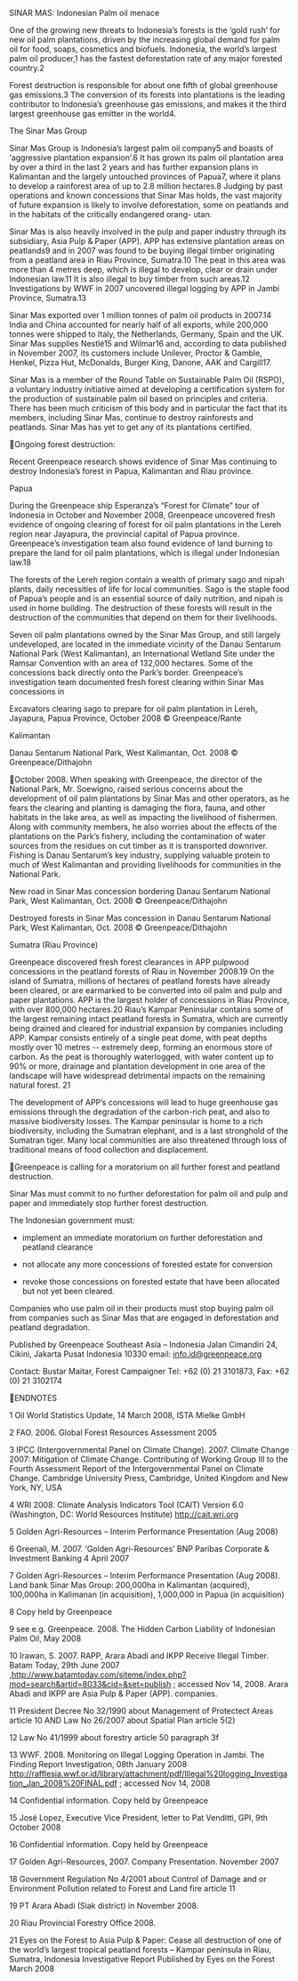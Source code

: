 SINAR MAS: Indonesian Palm oil menace

One of the growing new threats to Indonesia’s forests is the ‘gold rush’ for new oil palm
plantations, driven by the increasing global demand for palm oil for food, soaps, cosmetics and
biofuels. Indonesia, the world’s largest palm oil producer,1  has the fastest deforestation rate of
any major forested country.2

Forest destruction is responsible for about one fifth of global greenhouse gas emissions.3 The
conversion of its forests into plantations is the leading contributor to Indonesia’s greenhouse
gas emissions, and makes it the third largest greenhouse gas emitter in the world4.

The Sinar Mas Group

Sinar Mas Group is Indonesia’s largest palm oil company5 and boasts of ‘aggressive plantation
expansion’.6 It has grown its palm oil plantation area by over a third in the last 2 years and has
further expansion plans in Kalimantan and the largely untouched provinces of Papua7, where it
plans to develop a rainforest area of up to 2.8 million hectares.8  Judging by past operations and
known concessions that Sinar Mas holds, the vast majority of future expansion is likely to
involve deforestation, some on peatlands and in the habitats of the critically endangered orang-
utan.

Sinar Mas is also heavily involved in the pulp and paper industry through its subsidiary, Asia
Pulp & Paper (APP). APP has extensive plantation areas on peatlands9 and in 2007 was found
to be buying illegal timber originating from a peatland area in Riau Province, Sumatra.10 The
peat in this area was more than 4 metres deep, which is illegal to develop, clear or drain under
Indonesian law.11 It is also illegal to buy timber from such areas.12 Investigations by WWF in
2007 uncovered illegal logging by APP in Jambi Province, Sumatra.13

Sinar Mas exported over 1 million tonnes of palm oil products in 2007.14 India and China
accounted for nearly half of all exports, while 200,000 tonnes were shipped to Italy, the
Netherlands, Germany, Spain and the UK.  Sinar Mas supplies Nestlé15 and Wilmar16 and,
according to data published in November 2007, its customers include Unilever, Proctor &
Gamble, Henkel, Pizza Hut, McDonalds, Burger King, Danone, AAK and Cargill17.

Sinar Mas is a member of the Round Table on Sustainable Palm Oil (RSPO), a voluntary
industry initiative aimed at developing a certification system for the production of sustainable
palm oil based on principles and criteria. There has been much criticism of this body and in
particular the fact that its members, including Sinar Mas, continue to destroy rainforests and
peatlands. Sinar Mas has yet to get any of its plantations certified.

Ongoing forest destruction:

Recent Greenpeace research shows evidence of Sinar Mas continuing to destroy Indonesia’s
forest in Papua, Kalimantan and Riau province.

Papua

During the Greenpeace ship Esperanza’s “Forest for Climate” tour of Indonesia in October and
November 2008, Greenpeace uncovered fresh evidence of ongoing clearing of forest for oil palm
plantations in the Lereh region near Jayapura, the provincial capital of Papua province.
Greenpeace’s investigation team also found evidence of land burning to prepare the land for oil
palm plantations, which is illegal under Indonesian law.18

The forests of the Lereh region
contain a wealth of primary sago
and nipah plants, daily necessities
of life for local communities. Sago is
the staple food of Papua’s people
and is an essential source of daily
nutrition, and nipah is used in home
building. The destruction of these
forests will result in the destruction
of the communities that depend on
them for their livelihoods.

Seven oil palm plantations owned by
the Sinar Mas Group, and still
largely undeveloped, are located in
the immediate vicinity of the Danau
Sentarum National Park (West
Kalimantan), an International
Wetland Site under the Ramsar
Convention with an area of 132,000
hectares. Some of the concessions
back directly onto the Park’s border.
Greenpeace’s investigation team
documented fresh forest clearing
within Sinar Mas concessions in

Excavators clearing sago to prepare for oil palm plantation in
Lereh, Jayapura, Papua Province, October 2008
© Greenpeace/Rante

Kalimantan

Danau Sentarum National Park, West Kalimantan, Oct. 2008
© Greenpeace/Dithajohn

October 2008. When speaking with Greenpeace, the director of the National Park, Mr. Soewigno,
raised serious concerns about the development of oil palm plantations by Sinar Mas and other
operators, as he fears the clearing and planting is damaging the flora, fauna, and other habitats in
the lake area, as well as impacting the livelihood of fishermen. Along with community members, he
also worries about the effects of the plantations on the Park’s fishery, including the contamination of
water sources from the residues on cut timber as it is transported downriver. Fishing is Danau
Sentarum’s key industry, supplying valuable protein to much of West Kalimantan and providing
livelihoods for communities in the National Park.

New road in Sinar Mas concession bordering
Danau Sentarum National Park, West Kalimantan,
Oct. 2008 © Greenpeace/Dithajohn

Destroyed forests in Sinar Mas concession in
Danau Sentarum National Park, West Kalimantan,
Oct. 2008 © Greenpeace/Dithajohn

Sumatra (Riau Province)

Greenpeace discovered fresh forest clearances in APP pulpwood concessions in the peatland
forests of Riau in November 2008.19 On the island of Sumatra, millions of hectares of peatland
forests have already been cleared, or are earmarked to be converted into oil palm and pulp and
paper plantations. APP is the largest holder of concessions in Riau Province, with over 800,000
hectares.20 Riau’s Kampar Peninsular contains some of the largest remaining intact peatland
forests in Sumatra, which are currently being drained and cleared for industrial expansion by
companies including APP. Kampar consists entirely of a single peat dome, with peat depths mostly
over 10 metres -- extremely deep, forming an enormous store of carbon. As the peat is thoroughly
waterlogged, with water content up to 90% or more, drainage and plantation development in one
area of the landscape will have widespread detrimental impacts on the remaining natural forest. 21

The development of APP’s concessions will lead to huge greenhouse gas emissions through the
degradation of the carbon-rich peat, and also to massive biodiversity losses. The Kampar
peninsular is home to a rich biodiversity, including the Sumatran elephant, and is a last stronghold
of the Sumatran tiger. Many local communities are also threatened through loss of traditional
means of food collection and displacement.

Greenpeace is calling for a moratorium on all further forest and peatland
destruction.

Sinar Mas must commit to no further deforestation for palm oil and pulp and paper and
immediately stop further forest destruction.

The Indonesian government must:

-  implement an immediate moratorium on further deforestation and peatland clearance

-  not allocate any more concessions of forested estate for conversion

- revoke those concessions on forested estate that have been allocated but not yet been
cleared.

Companies who use palm oil in their products must stop buying palm oil from companies such
as Sinar Mas that are engaged in deforestation and peatland degradation.

Published by Greenpeace Southeast Asia – Indonesia
Jalan Cimandiri 24, Cikini,
Jakarta Pusat Indonesia 10330
email: info.id@greenpeace.org

Contact: Bustar Maitar, Forest Campaigner
Tel: +62 (0) 21 3101873, Fax: +62 (0) 21 3102174

ENDNOTES

1 Oil World Statistics Update, 14 March 2008, ISTA Mielke GmbH

2 FAO. 2006. Global Forest Resources Assessment 2005

3 IPCC (Intergovernmental Panel on Climate Change). 2007. Climate Change 2007: Mitigation of Climate Change. Contributing of
Working Group III to the Fourth Assessment Report of the Intergovernmental Panel on Climate Change. Cambridge University
Press, Cambridge, United Kingdom and New York, NY, USA

4 WRI 2008. Climate Analysis Indicators Tool (CAIT) Version 6.0 (Washington, DC: World Resources Institute)  http://cait.wri.org

5 Golden Agri-Resources – Interim Performance Presentation  (Aug 2008)

6 Greenall, M. 2007. ‘Golden Agri-Resources’ BNP Paribas Corporate & Investment Banking 4 April 2007

7 Golden Agri-Resources – Interim Performance Presentation  (Aug 2008). Land bank Sinar Mas Group:  200,000ha in Kalimantan
(acquired), 100,000ha in Kalimanan (in acquisition), 1,000,000 in Papua (in acquisition)

8 Copy held by Greenpeace

9 see e.g. Greenpeace. 2008. The Hidden Carbon Liability of Indonesian Palm Oil, May 2008

10  Irawan, S. 2007. RAPP, Arara Abadi and IKPP Receive Illegal Timber. Batam Today, 29th June 2007
,http://www.batamtoday.com/siteme/index.php?mod=search&artid=8033&cid=&set=publish   ; accessed Nov 14, 2008. Arara Abadi
and IKPP are Asia Pulp & Paper (APP). companies.

11  President Decree No 32/1990 about Management of Protectect Areas article 10 AND Law No 26/2007 about Spatial Plan article
5(2)

12  Law No  41/1999 about forestry article 50 paragraph 3f

13  WWF.  2008. Monitoring on Illegal Logging Operation in Jambi. The Finding Report Investigation, 08th January 2008
http://rafflesia.wwf.or.id/library/attachment/pdf/Illegal%20logging_Investigation_Jan_2008%20FINAL.pdf   ; accessed Nov 14, 2008

14  Confidential information. Copy held by Greenpeace

15  José Lopez, Executive Vice President, letter to Pat Venditti, GPI, 9th October 2008

16  Confidential information. Copy held by Greenpeace

17  Golden Agri-Resources, 2007. Company Presentation. November 2007

18 Government Regulation No 4/2001 about Control of Damage and or Environment Pollution related to Forest and Land fire article
11

19  PT Arara Abadi (Siak district) in November 2008.

20  Riau Provincial Forestry Office 2008.

21  Eyes on the Forest to Asia Pulp & Paper: Cease all destruction of one of the world’s largest tropical peatland forests – Kampar
peninsula in Riau, Sumatra, Indonesia Investigative Report Published by Eyes on the Forest March 2008


